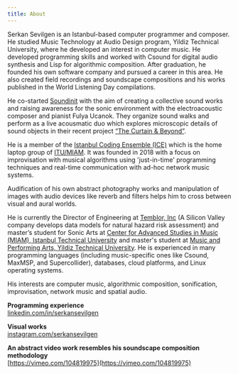 ```yaml
---
title: About
---
```


Serkan Sevilgen is an Istanbul-based computer programmer and composer. He studied Music Technology at Audio Design program, Yildiz Technical University, where he developed an interest in computer music. He developed programming skills and worked with Csound for digital audio synthesis and Lisp for algorithmic composition. After graduation, he founded his own software company and pursued a career in this area. He also created field recordings and soundscape compositions and his works published in the World Listening Day compilations.   

He co-started [Soundinit](http://soundinit.org/) with the aim of creating a collective sound works and raising awareness for the sonic environment with the electroacoustic composer and pianist Fulya Ucanok. They organize sound walks and perform as a live acousmatic duo which explores microscopic details of sound objects in their recent project [“The Curtain & Beyond”](https://www.youtube.com/watch?v=SM00ODRLF5I).  

He is a member of the [Istanbul Coding Ensemble (ICE)](https://www.facebook.com/Istanbul-Coding-Ensemble-375265176405893/) which is the home laptop group of [ITU/MIAM](https://www.miam.itu.edu.tr/). It was founded in 2018 with a focus on improvisation with musical algorithms using 'just-in-time' programming techniques and real-time communication with ad-hoc network music systems.  

Audification of his own abstract photography works and manipulation of images with audio devices like reverb and filters helps him to cross between visual and aural worlds.  

He is currently the Director of Engineering at [Temblor, Inc](https://temblor.net/) (A Silicon Valley company develops data models for natural hazard risk assessment) and master’s student for Sonic Arts at [Center for Advanced Studies in Music (MIAM), Istanbul Technical University](https://www.miam.itu.edu.tr/en) and master's student at [Music and Performing Arts, Yildiz Technical University](http://www.sts.yildiz.edu.tr/en/page/13/Music-and-Performing-Arts-Master-Degree/78). He is experienced in many programming languages (including music-specific ones like Csound, MaxMSP, and Supercollider), databases, cloud platforms, and Linux operating systems.    

His interests are computer music, algorithmic composition, sonification, improvisation, network music and spatial audio.  

**Programming experience**  
[linkedin.com/in/serkansevilgen](https://www.linkedin.com/in/serkansevilgen)

**Visual works**  
[instagram.com/serkansevilgen](https://www.instagram.com/serkansevilgen/)

**An abstract video work resembles his soundscape composition methodology**  
[https://vimeo.com/104819975](https://vimeo.com/104819975)
